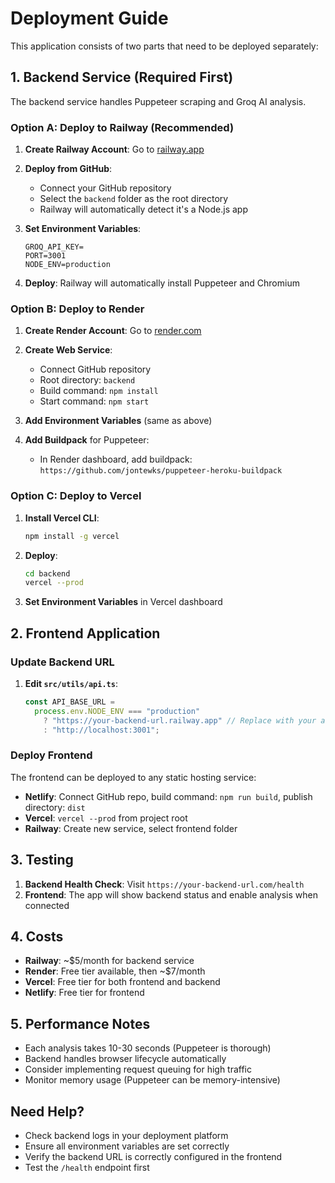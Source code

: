 # Deployment Guide

This application consists of two parts that need to be deployed separately:

## 1. Backend Service (Required First)

The backend service handles Puppeteer scraping and Groq AI analysis.

### Option A: Deploy to Railway (Recommended)

1. **Create Railway Account**: Go to [railway.app](https://railway.app)

2. **Deploy from GitHub**:

   - Connect your GitHub repository
   - Select the `backend` folder as the root directory
   - Railway will automatically detect it's a Node.js app

3. **Set Environment Variables**:

   ```
   GROQ_API_KEY=
   PORT=3001
   NODE_ENV=production
   ```

4. **Deploy**: Railway will automatically install Puppeteer and Chromium

### Option B: Deploy to Render

1. **Create Render Account**: Go to [render.com](https://render.com)

2. **Create Web Service**:

   - Connect GitHub repository
   - Root directory: `backend`
   - Build command: `npm install`
   - Start command: `npm start`

3. **Add Environment Variables** (same as above)

4. **Add Buildpack** for Puppeteer:
   - In Render dashboard, add buildpack: `https://github.com/jontewks/puppeteer-heroku-buildpack`

### Option C: Deploy to Vercel

1. **Install Vercel CLI**:

   ```bash
   npm install -g vercel
   ```

2. **Deploy**:

   ```bash
   cd backend
   vercel --prod
   ```

3. **Set Environment Variables** in Vercel dashboard

## 2. Frontend Application

### Update Backend URL

1. **Edit `src/utils/api.ts`**:
   ```typescript
   const API_BASE_URL =
     process.env.NODE_ENV === "production"
       ? "https://your-backend-url.railway.app" // Replace with your actual backend URL
       : "http://localhost:3001";
   ```

### Deploy Frontend

The frontend can be deployed to any static hosting service:

- **Netlify**: Connect GitHub repo, build command: `npm run build`, publish directory: `dist`
- **Vercel**: `vercel --prod` from project root
- **Railway**: Create new service, select frontend folder

## 3. Testing

1. **Backend Health Check**: Visit `https://your-backend-url.com/health`
2. **Frontend**: The app will show backend status and enable analysis when connected

## 4. Costs

- **Railway**: ~$5/month for backend service
- **Render**: Free tier available, then ~$7/month
- **Vercel**: Free tier for both frontend and backend
- **Netlify**: Free tier for frontend

## 5. Performance Notes

- Each analysis takes 10-30 seconds (Puppeteer is thorough)
- Backend handles browser lifecycle automatically
- Consider implementing request queuing for high traffic
- Monitor memory usage (Puppeteer can be memory-intensive)

## Need Help?

- Check backend logs in your deployment platform
- Ensure all environment variables are set correctly
- Verify the backend URL is correctly configured in the frontend
- Test the `/health` endpoint first
